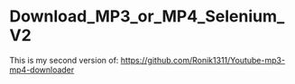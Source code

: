 # Download_MP3_or_MP4_Selenium_V2
This is my second version of: https://github.com/Ronik1311/Youtube-mp3-mp4-downloader
